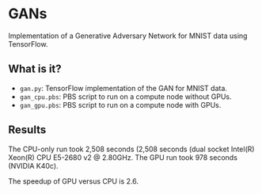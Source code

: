 # GANs
Implementation of a Generative Adversary Network for MNIST data using
TensorFlow.

## What is it?
* `gan.py`: TensorFlow implementation of the GAN for MNIST data.
* `gan_cpu.pbs`: PBS script to run on a compute node without GPUs.
* `gan_gpu.pbs`: PBS script to run on a compute node with GPUs.

## Results
The CPU-only run took 2,508 seconds (2,508 seconds (dual socket Intel(R)
Xeon(R) CPU E5-2680 v2 @ 2.80GHz.
The GPU run took 978 seconds (NVIDIA K40c).

The speedup of GPU versus CPU is 2.6.
